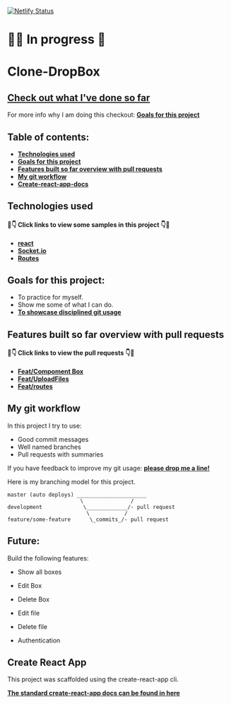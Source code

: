 [![Netlify Status](https://api.netlify.com/api/v1/badges/60ddddb7-d0b5-4509-bce7-159cf00a666a/deploy-status)](https://app.netlify.com/sites/clone-dropbox/deploys)

# :unicorn::unicorn: In progress :purple_heart: 

#  Clone-DropBox 
## [ Check out what I've done so far](https://clone-dropbox.netlify.com/)


 For more info why I am doing this checkout: **[Goals for this project](#goals-for-this-project)**

## Table of contents:

- **[Technologies used](#technologies-used)**
- **[Goals for this project](#goals-for-this-project)**
- **[Features built so far overview with pull requests](#features-built-so-far-overview-with-pull-requests)**
- **[My git workflow](#my-git-workflow)**
- **[Create-react-app-docs](#create-react-app)**

## Technologies used

#### 👀👇 Click links to view some samples in this project 👇👀

- **[react](https://github.com/recofka/DropBox-clone/blob/master/src/pages/Main/index.js)**
- **[Socket.io](https://github.com/recofka/DropBox-clone/blob/master/src/pages/Box/index.js)**
- **[Routes](https://github.com/recofka/DropBox-clone/blob/master/src/routes.js)**



## Goals for this project:

- To practice for myself.
- Show me some of what I can do.
- **[To showcase disciplined git usage](#my-git-workflow)**



## Features built so far overview with pull requests

#### 👀👇 Click links to view the pull requests 👇👀

- **[Feat/Compoment Box](https://github.com/recofka/DropBox-clone/pull/14)**
- **[Feat/UploadFiles](https://github.com/recofka/DropBox-clone/pull/16)**
- **[Feat/routes](https://github.com/recofka/DropBox-clone/pull/12)**


## My git workflow

In this project I try to use:

- Good commit messages
- Well named branches
- Pull requests with summaries

If you have feedback to improve my git usage: **[please drop me a line!](https://www.linkedin.com/in/deniserecofka)** 

Here is my branching model for this project.

```
master (auto deploys) ______________________
                       \               /
development             \_____________/- pull request
                         \           /
feature/some-feature      \_commits_/- pull request
```



## Future:
Build the following features:
- Show all boxes

- Edit Box
- Delete Box

- Edit file
- Delete file

- Authentication

## Create React App

This project was scaffolded using the create-react-app cli. 

**[The standard create-react-app docs can be found in here](./create-react-app-docs.md)**
